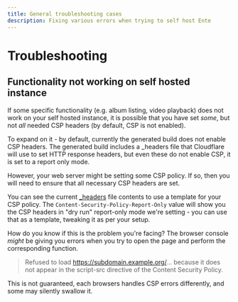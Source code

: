 ```yaml
---
title: General troubleshooting cases
description: Fixing various errors when trying to self host Ente
---
```


# Troubleshooting

## Functionality not working on self hosted instance

If some specific functionality (e.g. album listing, video playback) does not
work on your self hosted instance, it is possible that you have set _some_, but
not _all_ needed CSP headers (by default, CSP is not enabled).

To expand on it - by default, currently the generated build does not enable CSP
headers. The generated build includes a \_headers file that Cloudflare will use
to set HTTP response headers, but even these do not enable CSP, it is set to a
report only mode.

However, your web server might be setting some CSP policy. If so, then you will
need to ensure that all necessary CSP headers are set.

You can see the current
[\_headers](https://github.com/ente-io/ente/blob/main/web/apps/photos/public/_headers)
file contents to use a template for your CSP policy. The
`Content-Security-Policy-Report-Only` value will show you the CSP headers in
"dry run" report-only mode we're setting - you can use that as a template,
tweaking it as per your setup.

How do you know if this is the problem you're facing? The browser console
_might_ be giving you errors when you try to open the page and perform the
corresponding function.

> Refused to load https://subdomain.example.org/... because it does not appear
> in the script-src directive of the Content Security Policy.

This is not guaranteed, each browsers handles CSP errors differently, and some
may silently swallow it.
